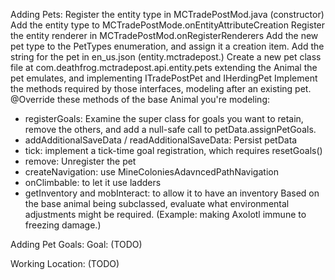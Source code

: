 Adding Pets:
Register the entity type in MCTradePostMod.java (constructor)
Add the entity type to MCTradePostMode.onEntityAttributeCreation
Register the entity renderer in MCTradePostMod.onRegisterRenderers
Add the new pet type to the PetTypes enumeration, and assign it a creation item.
Add the string for the pet in en_us.json (entity.mctradepost.<yournewpet>)
Create a new pet class file at com.deathfrog.mctradepost.api.entity.pets extending the Animal the pet emulates, and implementing ITradePostPet and IHerdingPet
Implement the methods required by those interfaces, modeling after an existing pet.
@Override these methods of the base Animal you're modeling:
- registerGoals: Examine the super class for goals you want to retain, remove the others, and add a null-safe call to petData.assignPetGoals.
- addAdditionalSaveData / readAdditionalSaveData: Persist petData
- tick: implement a tick-time goal registration, which requires resetGoals() 
- remove: Unregister the pet
- createNavigation: use MineColoniesAdavncedPathNavigation
- onClimbable: to let it use ladders
- getInventory and mobInteract: to allow it to have an inventory
Based on the base animal being subclassed, evaluate what environmental adjustments might be required. (Example: making Axolotl immune to freezing damage.)

Adding Pet Goals:
Goal:
(TODO)

Working Location:
(TODO)